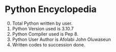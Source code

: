 # Python Encyclopedia
 0. Total Python written by user.
 1. Python Version used is 3.10.7
 2. Python Compiler used is Pep 8.
 3. Python User Author is Afolabi John Oluwaseun
 4. Written codes to succession done.
